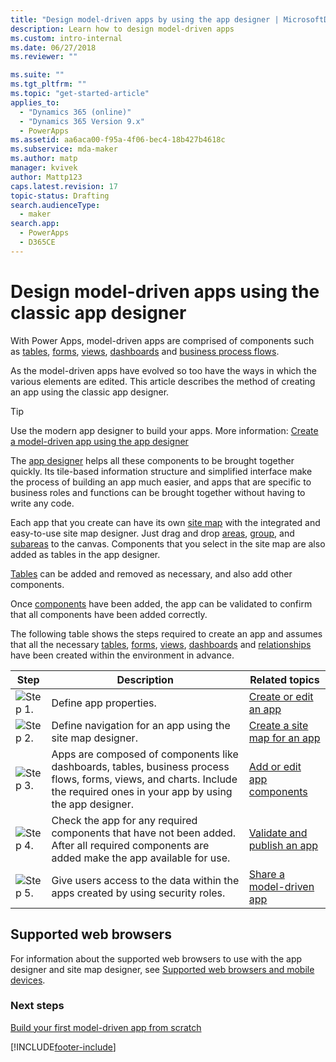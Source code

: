 ```yaml
---
title: "Design model-driven apps by using the app designer | MicrosoftDocs"
description: Learn how to design model-driven apps
ms.custom: intro-internal
ms.date: 06/27/2018
ms.reviewer: ""

ms.suite: ""
ms.tgt_pltfrm: ""
ms.topic: "get-started-article"
applies_to: 
  - "Dynamics 365 (online)"
  - "Dynamics 365 Version 9.x"
  - PowerApps
ms.assetid: aa6aca00-f95a-4f06-bec4-18b427b4618c
ms.subservice: mda-maker
ms.author: matp
manager: kvivek
author: Mattp123
caps.latest.revision: 17
topic-status: Drafting
search.audienceType: 
  - maker
search.app: 
  - PowerApps
  - D365CE
---
```


# Design model-driven apps using the classic app designer

With Power Apps, model-driven apps are comprised of components such as [tables](model-driven-app-glossary.md#table), [forms](model-driven-app-glossary.md#form), [views](model-driven-app-glossary.md#view), [dashboards](model-driven-app-glossary.md#dashboard) and [business process flows](model-driven-app-glossary.md#business-process-flow).  

As the model-driven apps have evolved so too have the ways in which the various elements are edited.  This article describes the method of creating an app using the classic app designer.

> [!TIP]
> Use the modern app designer to build your apps. More information: [Create a model-driven app using the app designer](create-model-driven-app.md)
  
The [app designer](model-driven-app-glossary.md#app-designer) helps all these components to be brought together quickly. Its tile-based information structure and simplified interface make the process of building an app much easier, and apps that are specific to business roles and functions can be brought together without having to write any code.  
  
Each app that you create can have its own [site map](model-driven-app-glossary.md#site-map) with the integrated and easy-to-use site map designer.  Just drag and drop [areas](model-driven-app-glossary.md#area), [group](model-driven-app-glossary.md#group), and [subareas](model-driven-app-glossary.md#subarea) to the canvas. Components that you select in the site map are also added as tables in the app designer.  
  
[Tables](model-driven-app-glossary.md#table) can be added and removed as necessary, and also add other components.  
  
Once [components](model-driven-app-glossary.md#component) have been added, the app can be validated to confirm that all components have been added correctly.
  
The following table shows the steps required to create an app and assumes that all the necessary [tables](model-driven-app-glossary.md#table), [forms](model-driven-app-glossary.md#form), [views](model-driven-app-glossary.md#view), [dashboards](model-driven-app-glossary.md#dashboard) and [relationships](model-driven-app-glossary.md#relationship) have been created within the environment in advance.
  
|Step|Description|Related topics|  
|----------|-----------------|--------------------|  
|![Step 1.](media/walkthrough-green-1.png "Step 1")|Define app properties.|[Create or edit an app](create-edit-app.md)|  
|![Step 2.](media/walkthrough-green-2.png "Step 2")|Define navigation for an app using the site map designer.|[Create a site map for an app](create-site-map-app.md)|  
|![Step 3.](media/walkthrough-green-3.png "Step 3")|Apps are composed of components like dashboards, tables, business process flows, forms, views, and charts. Include the required ones in your app by using the app designer.|[Add or edit app components](add-edit-app-components.md)|  
|![Step 4.](media/walkthrough-green-4.png "Step 4")|Check the app for any required components that have not been added. After all required components are added make the app available for use. |[Validate and publish an app](validate-app.md)|  
|![Step 5.](media/walkthrough-green-5.png "Step 5")|Give users access to the data within the apps created by using security roles.|[Share a model-driven app](./share-model-driven-app.md)|  
  
## Supported web browsers

For information about the supported web browsers to use with the app designer and site map designer, see [Supported web browsers and mobile devices](/power-platform/admin/supported-web-browsers-and-mobile-devices).  
  
### Next steps

 [Build your first model-driven app from scratch](./build-first-model-driven-app.md)

[!INCLUDE[footer-include](../../includes/footer-banner.md)]